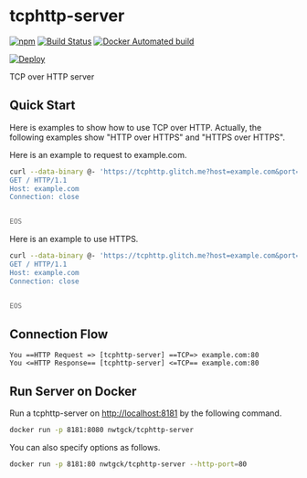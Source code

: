 # tcphttp-server
[![npm](https://img.shields.io/npm/v/tcphttp-server.svg)](https://www.npmjs.com/package/tcphttp-server) [![Build Status](https://travis-ci.com/nwtgck/tcphttp-server.svg?token=TuxNpqznwwyy7hyJwBVm&branch=develop)](https://travis-ci.com/nwtgck/tcphttp-server) 
[![Docker Automated build](https://img.shields.io/docker/automated/nwtgck/tcphttp-server.svg)](https://hub.docker.com/r/nwtgck/tcphttp-server/)

[![Deploy](https://www.herokucdn.com/deploy/button.svg)](https://heroku.com/deploy)

TCP over HTTP server

## Quick Start

Here is examples to show how to use TCP over HTTP. Actually, the following examples show "HTTP over HTTPS" and "HTTPS over HTTPS".  

Here is an example to request to example.com.

```bash
curl --data-binary @- 'https://tcphttp.glitch.me?host=example.com&port=80' <<EOS
GET / HTTP/1.1
Host: example.com
Connection: close


EOS
```


Here is an example to use HTTPS.

```bash
curl --data-binary @- 'https://tcphttp.glitch.me?host=example.com&port=443&tls' <<EOS
GET / HTTP/1.1
Host: example.com
Connection: close


EOS
```

## Connection Flow

```
You ==HTTP Request => [tcphttp-server] ==TCP=> example.com:80
You <=HTTP Response== [tcphttp-server] <=TCP== example.com:80
```

## Run Server on Docker

Run a tcphttp-server on <http://localhost:8181> by the following command.

```bash
docker run -p 8181:8080 nwtgck/tcphttp-server
```

You can also specify options as follows. 

```bash
docker run -p 8181:80 nwtgck/tcphttp-server --http-port=80
```
